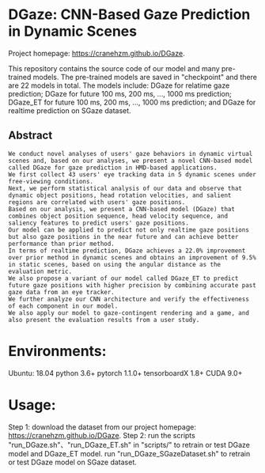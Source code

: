 # DGaze: CNN-Based Gaze Prediction in Dynamic Scenes
Project homepage: https://cranehzm.github.io/DGaze.


This repository contains the source code of our model and many pre-trained models.
The pre-trained models are saved in "checkpoint" and there are 22 models in total.
The models include: DGaze for relatime gaze prediction; DGaze for future 100 ms, 200 ms, ..., 1000 ms prediction; DGaze_ET for future 100 ms, 200 ms, ..., 1000 ms prediction; and DGaze for realtime prediction on SGaze dataset.


## Abstract
```
We conduct novel analyses of users' gaze behaviors in dynamic virtual scenes and, based on our analyses, we present a novel CNN-based model called DGaze for gaze prediction in HMD-based applications. 
We first collect 43 users' eye tracking data in 5 dynamic scenes under free-viewing conditions. 
Next, we perform statistical analysis of our data and observe that dynamic object positions, head rotation velocities, and salient regions are correlated with users' gaze positions. 
Based on our analysis, we present a CNN-based model (DGaze) that combines object position sequence, head velocity sequence, and saliency features to predict users' gaze positions. 
Our model can be applied to predict not only realtime gaze positions but also gaze positions in the near future and can achieve better performance than prior method. 
In terms of realtime prediction, DGaze achieves a 22.0% improvement over prior method in dynamic scenes and obtains an improvement of 9.5% in static scenes, based on using the angular distance as the evaluation metric. 
We also propose a variant of our model called DGaze_ET to predict future gaze positions with higher precision by combining accurate past gaze data from an eye tracker.
We further analyze our CNN architecture and verify the effectiveness of each component in our model. 
We also apply our model to gaze-contingent rendering and a game, and also present the evaluation results from a user study.
```	

# Environments:
Ubuntu: 18.04
python 3.6+
pytorch 1.1.0+
tensorboardX 1.8+
CUDA 9.0+


# Usage:
Step 1: download the dataset from our project homepage: https://cranehzm.github.io/DGaze.
Step 2: run the scripts "run_DGaze.sh"、"run_DGaze_ET.sh" in "scripts/" to retrain or test DGaze model and DGaze_ET model.
		run "run_DGaze_SGazeDataset.sh" to retrain or test DGaze model on SGaze dataset.

